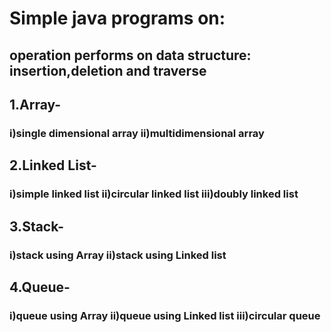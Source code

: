 <h1>Simple java programs on:</h1>
<h2>operation performs on data structure: insertion,deletion and traverse</h2>
<h2>1.Array-</h2><h3> i)single dimensional array   ii)multidimensional array</h3>
<h2>2.Linked List-</h2><h3> i)simple linked list   ii)circular linked list  iii)doubly linked list</h3>
<h2>3.Stack-</h2><h3>  i)stack using Array   ii)stack using Linked list </h3>
<h2>4.Queue-</h2><h3>  i)queue using Array   ii)queue using Linked list iii)circular queue</h3>

